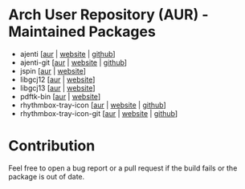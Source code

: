 Arch User Repository (AUR) - Maintained Packages
================================================

* ajenti [[aur](https://aur.archlinux.org/packages.php?ID=50172) | [website](http://ajenti.org) | [github](https://github.com/Eugeny/ajenti)]
* ajenti-git [[aur](https://aur.archlinux.org/packages.php?ID=41177) | [website](http://ajenti.org) | [github](https://github.com/Eugeny/ajenti)]
* jspin [[aur](https://aur.archlinux.org/packages.php?ID=53522) | [website](http://code.google.com/p/jspin/)]
* libgcj12 [[aur](https://aur.archlinux.org/packages/libgcj12/) | [website](http://gcc.gnu.org/java/)]
* libgcj13 [[aur](https://aur.archlinux.org/packages/libgcj13/) | [website](http://gcc.gnu.org/java/)]
* pdftk-bin [[aur](https://aur.archlinux.org/packages/pdftk-bin/) | [website](http://www.pdflabs.com/tools/pdftk-the-pdf-toolkit/)]
* rhythmbox-tray-icon [[aur](https://aur.archlinux.org/packages.php?ID=56075) | [website](http://www.lshift.net/blog/2012/01/16/re-adding-a-tray-icon-to-rhythmbox) | [github](https://github.com/palfrey/rhythmbox-tray-icon)]
* rhythmbox-tray-icon-git [[aur](https://aur.archlinux.org/packages.php?ID=60727) | [website](http://www.lshift.net/blog/2012/01/16/re-adding-a-tray-icon-to-rhythmbox) | [github](https://github.com/palfrey/rhythmbox-tray-icon)]

Contribution
============

Feel free to open a bug report or a pull request if the build fails or the
package is out of date.
